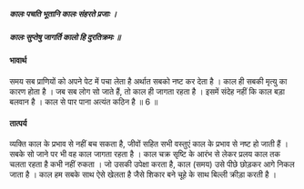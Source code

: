 ##### कालः पचति भूतानि कालः संहरते प्रजाः ।
##### कालः सुप्तेषु जागर्ति कालो हि दुरतिक्रमः ॥

#### भावार्थ

समय सब प्राणियों को अपने पेट में पचा लेता है अर्थात सबको नष्ट कर देता है । काल ही सबकी मृत्यु का कारण होता है । जब सब लोग सो जाते हैं, तो काल ही जागता रहता है । इसमें संदेह नहीं कि काल बड़ा बलवान है । काल से पार पाना अत्यंत कठिन है ॥ 6 ॥

#### तात्पर्य

व्यक्ति काल के प्रभाव से नहीं बच सकता है, जीवों सहित सभी वस्तुएं काल के प्रभाव से नष्ट हो जाती हैं । सबके सो जाने पर भी वह काल जागता रहता है । काल चक्र सृष्टि के आरंभ से लेकर प्रलय काल तक चलता रहता है कभी नहीं रुकता । जो उसकी उपेक्षा करता है, काल (समय) उसे पीछे छोड़कर आगे निकल जाता है । काल हम सबके साथ ऐसे खेलता है जैसे शिकार बने चूहे के साथ बिल्ली क्रीड़ा करती है ।
